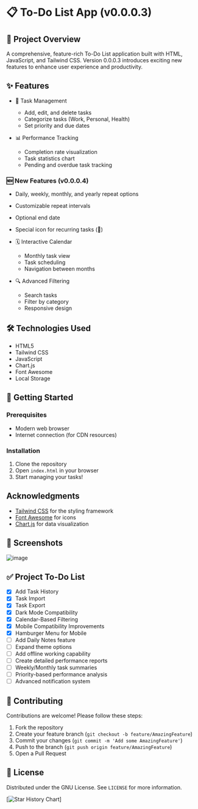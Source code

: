 # 📋 To-Do List App (v0.0.0.3)

## 🌟 Project Overview

A comprehensive, feature-rich To-Do List application built with HTML, JavaScript, and Tailwind CSS. Version 0.0.0.3 introduces exciting new features to enhance user experience and productivity.

## ✨ Features

- 🚀 Task Management
  - Add, edit, and delete tasks
  - Categorize tasks (Work, Personal, Health)
  - Set priority and due dates

- 📊 Performance Tracking
  - Completion rate visualization
  - Task statistics chart
  - Pending and overdue task tracking

### 🆕 New Features (v0.0.0.4)
- Daily, weekly, monthly, and yearly repeat options
- Customizable repeat intervals
- Optional end date
- Special icon for recurring tasks (🔄)

- 🗓️ Interactive Calendar
  - Monthly task view
  - Task scheduling
  - Navigation between months

- 🔍 Advanced Filtering
  - Search tasks
  - Filter by category
  - Responsive design

## 🛠️ Technologies Used

- HTML5
- Tailwind CSS
- JavaScript
- Chart.js
- Font Awesome
- Local Storage

## 🚀 Getting Started

### Prerequisites

- Modern web browser
- Internet connection (for CDN resources)

### Installation

1. Clone the repository
2. Open `index.html` in your browser
3. Start managing your tasks!


## Acknowledgments

- [Tailwind CSS](https://tailwindcss.com/) for the styling framework
- [Font Awesome](https://fontawesome.com/) for icons
- [Chart.js](https://www.chartjs.org/) for data visualization

## 📸 Screenshots

![image](https://github.com/user-attachments/assets/62fa40ba-e93b-480c-8484-bd5a93826c1d)


## ✅ Project To-Do List

- [x] Add Task History
- [x] Task Import
- [x] Task Export
- [x] Dark Mode Compatibility
- [x] Calendar-Based Filtering
- [x] Mobile Compatibility Improvements
- [x] Hamburger Menu for Mobile
- [ ] Add Daily Notes feature
- [ ] Expand theme options
- [ ] Add offline working capability
- [ ] Create detailed performance reports
- [ ] Weekly/Monthly task summaries
- [ ] Priority-based performance analysis
- [ ] Advanced notification system

## 🤝 Contributing

Contributions are welcome! Please follow these steps:

1. Fork the repository
2. Create your feature branch (`git checkout -b feature/AmazingFeature`)
3. Commit your changes (`git commit -m 'Add some AmazingFeature'`)
4. Push to the branch (`git push origin feature/AmazingFeature`)
5. Open a Pull Request

## 📜 License

Distributed under the GNU License. See `LICENSE` for more information.

[![Star History Chart](https://api.star-history.com/svg?repos=cosmos-emissary/to-do-app&type=Date)]
